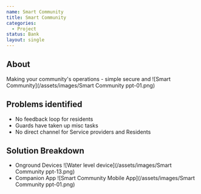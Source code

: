 ```yaml
---
name: Smart Community
title: Smart Community
categories:
  - Project
status: Bank
layout: single
---
```


## About
Making your community's operations - simple secure and 
![Smart Community](/assets/images/Smart Community ppt-01.png)

## Problems identified
* No feedback loop for residents
* Guards have taken up misc tasks
* No direct channel for Service providers and Residents

## Solution Breakdown
* Onground Devices
![Water level device](/assets/images/Smart Community ppt-13.png)
* Companion App
![Smart Community Mobile App](/assets/images/Smart Community ppt-01.png)